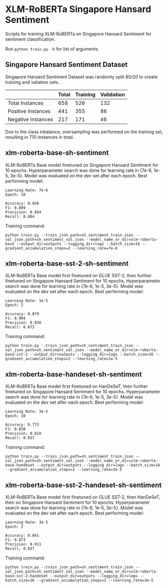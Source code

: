 # XLM-RoBERTa Singapore Hansard Sentiment

Scripts for training XLM-RoBERTa on Singapore Hansard Sentiment for 
sentiment classification.

Run `python train.py -h` for list of arguments.


## Singapore Hansard Sentiment Dataset

Singapore Hansard Sentiment Dataset was randomly split 80/20 to create
training and valiation sets.

|                    | Total | Training | Validation |
|--------------------|-------|----------|------------|
| Total Instances    | 658   | 526      | 132        |
| Positive Instances | 441   | 355      | 86         |
| Negative Instances | 217   | 171      | 46         |

Due to the class inbalance, oversampling was performed on the training
set, resulting in 710 instances in total.

## xlm-roberta-base-sh-sentiment

XLM-RoBERTa Base model finetuned on Singapore Hansard Sentiment for 10 epochs.
Hyperparameter search was done for learning rate in {7e-6, 1e-5, 3e-5}.
Model was evaluated on the dev set after each epoch. Best performing model:

```
Learning Rate: 7e-6
Epoch: 10

Accuracy: 0.856
F1: 0.889
Precision: 0.894
Recall: 0.884
```

Training command:

```
python train.py --train_json_path=sh_sentiment_train.json --val_json_path=sh_sentiment_val.json --model_name_or_dir=xlm-roberta-base --output_dir=outputs --logging_dir=logs --batch_size=16 --gradient_accumulation_steps=2 --learning_rate=7e-6
```

## xlm-roberta-base-sst-2-sh-sentiment

XLM-RoBERTa Base model first finetuned on GLUE SST-2, then further finetuned
on Singapore Hansard Sentiment for 10 epochs.
Hyperparameter search was done for learning rate in {7e-6, 1e-5, 3e-5}.
Model was evaluated on the dev set after each epoch. Best performing model:

```
Learning Rate: 1e-5
Epoch: 2

Accuracy: 0.879
F1: 0.904
Precision: 0.938
Recall: 0.872
```

Training command:

```
python train.py --train_json_path=sh_sentiment_train.json --val_json_path=sh_sentiment_val.json --model_name_or_dir=xlm-roberta-base-sst-2 --output_dir=outputs --logging_dir=logs --batch_size=16 --gradient_accumulation_steps=2 --learning_rate=1e-5
```

## xlm-roberta-base-handeset-sh-sentiment

XLM-RoBERTa Base model first finetuned on HanDeSeT, then further finetuned
on Singapore Hansard Sentiment for 10 epochs.
Hyperparameter search was done for learning rate in {7e-6, 1e-5, 3e-5}.
Model was evaluated on the dev set after each epoch. Best performing model:

```
Learning Rate: 3e-5
Epoch: 10

Accuracy: 0.773
F1: 0.828
Precision: 0.818
Recall: 0.837
```

Training command:

```
python train.py --train_json_path=sh_sentiment_train.json --val_json_path=sh_sentiment_val.json --model_name_or_dir=xlm-roberta-base-handeset --output_dir=outputs --logging_dir=logs --batch_size=16 --gradient_accumulation_steps=2 --learning_rate=3e-5
```

## xlm-roberta-base-sst-2-handeset-sh-sentiment

XLM-RoBERTa Base model first finetuned on GLUE SST-2, then HanDeSeT, then
on Singapore Hansard Sentiment for 10 epochs.
Hyperparameter search was done for learning rate in {7e-6, 1e-5, 3e-5}.
Model was evaluated on the dev set after each epoch. Best performing model:

```
Learning Rate: 3e-5
Epoch: 2

Accuracy: 0.841
F1: 0.873
Precision: 0.911
Recall: 0.837
```

Training command:

```
python train.py --train_json_path=sh_sentiment_train.json --val_json_path=sh_sentiment_val.json --model_name_or_dir=xlm-roberta-base-sst-2-handeset --output_dir=outputs --logging_dir=logs --batch_size=16 --gradient_accumulation_steps=2 --learning_rate=3e-5
```
